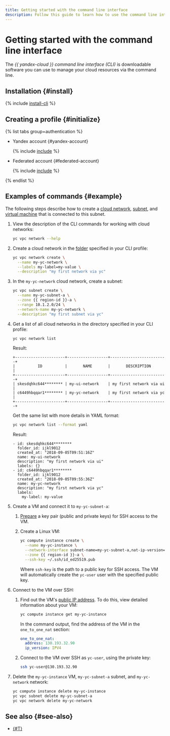```yaml
---
title: Getting started with the command line interface
description: Follow this guide to learn how to use the command line interface.
---
```


# Getting started with the command line interface


The _{{ yandex-cloud }} command line interface (CLI)_ is downloadable software you can use to manage your cloud resources via the command line.


## Installation {#install}

{% include [install-cli](../_includes/cli/install-cli.md) %}

## Creating a profile {#initialize}

{% list tabs group=authentication %}

- Yandex account {#yandex-account}

  {% include [include](../_includes/cli/create-profile.md) %}

- Federated account {#federated-account}

  {% include [include](../_includes/cli/auth-federated-user.md) %}

{% endlist %}


## Examples of commands {#example}

The following steps describe how to create a [cloud network](../vpc/concepts/network.md#network), [subnet](../vpc/concepts/network.md#subnet), and [virtual machine](../compute/concepts/vm.md) that is connected to this subnet.
1. View the description of the CLI commands for working with cloud networks:

   ```bash
   yc vpc network --help
   ```

1. Create a cloud network in the [folder](../resource-manager/concepts/resources-hierarchy.md#folder) specified in your CLI profile:

   ```bash
   yc vpc network create \
     --name my-yc-network \
     --labels my-label=my-value \
     --description "my first network via yc"
   ```

1. In the `my-yc-network` cloud network, create a subnet:

   
   ```bash
   yc vpc subnet create \
     --name my-yc-subnet-a \
     --zone {{ region-id }}-a \
     --range 10.1.2.0/24 \
     --network-name my-yc-network \
     --description "my first subnet via yc"
   ```



1. Get a list of all cloud networks in the directory specified in your CLI profile:

   ```bash
   yc vpc network list
   ```

   Result:

   ```text
   +----------------------+------------------+-------------------------+
   |          ID          |       NAME       |       DESCRIPTION       |
   +----------------------+------------------+-------------------------+
   | skesdqhkc644******** | my-ui-network    | my first network via ui |
   | c6449hbqqar1******** | my-yc-network    | my first network via yc |
   +----------------------+------------------+-------------------------+
   ```

   Get the same list with more details in YAML format:

   ```bash
   yc vpc network list --format yaml
   ```

   Result:

   ```text
   - id: skesdqhkc644********
     folder_id: ijkl9012
     created_at: "2018-09-05T09:51:16Z"
     name: my-ui-network
     description: "my first network via ui"
     labels: {}
   - id: c6449hbqqar1********
     folder_id: ijkl9012
     created_at: "2018-09-05T09:55:36Z"
     name: my-yc-network
     description: "my first network via yc"
     labels:
       my-label: my-value
   ```

1. Create a VM and connect it to `my-yc-subnet-a`:
   1. [Prepare](../compute/operations/vm-connect/ssh.md#creating-ssh-keys) a key pair (public and private keys) for SSH access to the VM.
   1. Create a Linux VM:

      
      ```bash
      yc compute instance create \
        --name my-yc-instance \
        --network-interface subnet-name=my-yc-subnet-a,nat-ip-version=ipv4 \
        --zone {{ region-id }}-a \
        --ssh-key ~/.ssh/id_ed25519.pub
      ```



      Where `ssh-key` is the path to a public key for SSH access. The VM will automatically create the `yc-user` user with the specified public key.
1. Connect to the VM over SSH:
   1. Find out the VM's [public IP address](../vpc/concepts/address.md#public-addresses). To do this, view detailed information about your VM:

      ```bash
      yc compute instance get my-yc-instance
      ```

      In the command output, find the address of the VM in the `one_to_one_nat` section:

      ```yaml
      one_to_one_nat:
        address: 130.193.32.90
        ip_version: IPV4
      ```

   1. Connect to the VM over SSH as `yc-user`, using the private key:


      ```bash
      ssh yc-user@130.193.32.90
      ```

1. Delete the `my-yc-instance` VM, `my-yc-subnet-a` subnet, and `my-yc-network` network:

   ```bash
   yc compute instance delete my-yc-instance
   yc vpc subnet delete my-yc-subnet-a
   yc vpc network delete my-yc-network
   ```


## See also {#see-also}

* [{#T}](operations/update-cli.md)